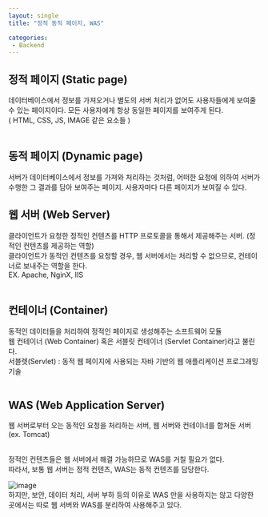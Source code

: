 ```yaml
---
layout: single
title: "정적 동적 페이지, WAS"

categories:
 - Backend
---
```


## 정적 페이지 (Static page)
데이터베이스에서 정보를 가져오거나 별도의 서버 처리가 없어도 사용자들에게 보여줄 수 있는 페이지이다. 모든 사용자에게 항상 동일한 페이지를 보여주게 된다. <br>
( HTML, CSS, JS, IMAGE 같은 요소들 ) <br> <br>

## 동적 페이지 (Dynamic page)
서버가 데이터베이스에서 정보를 가져와 처리하는 것처럼, 어떠한 요청에 의하여 서버가 수행한 그 결과를 담아 보여주는 페이지. 사용자마다 다른 페이지가 보여질 수 있다. <br>

## 웹 서버 (Web Server)
클라이언트가 요청한 정적인 컨텐츠를 HTTP 프로토콜을 통해서 제공해주는 서버. (정적인 컨텐츠를 제공하는 역할) <br>
클라이언트가 동적인 컨텐츠를 요청할 경우, 웹 서버에서는 처리할 수 없으므로, 컨테이너로 보내주는 역할을 한다. <br>
EX. Apache, NginX, IIS <br> <br>


## 컨테이너 (Container)
동적인 데이터들을 처리하여 정적인 페이지로 생성해주는 소프트웨어 모듈 <br> 
웹 컨테이너 (Web Container) 혹은 서블릿 컨테이너 (Servlet Container)라고 불린다. <br>
서블렛(Servlet) : 동적 웹 페이지에 사용되는 자바 기반의 웹 애플리케이션 프로그래밍 기술 <br> <br>

## WAS (Web Application Server)
웹 서버로부터 오는 동적인 요청을 처리하는 서버, 웹 서버와 컨테이너를 합쳐둔 서버 <br>
(ex. Tomcat) <br> <br>

정적인 컨텐츠들은 웹 서버에서 해결 가능하므로 WAS를 거칠 필요가 없다. <br>
따라서, 보통 웹 서버는 정적 컨텐츠, WAS는 동적 컨텐츠를 담당한다. <br>

![image](https://user-images.githubusercontent.com/81789003/197229692-2a89795b-6e7d-43d9-9bad-1d123b33f17a.png)
<br>
하지만, 보안, 데이터 처리, 서버 부하 등의 이유로 WAS 만을 사용하지는 않고 다양한 곳에서는 따로 웹 서버와 WAS를 분리하여 사용해주고 있다. 
 
